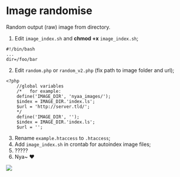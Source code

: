 Image randomise
===============

Random output (raw) image from directory.

1. Edit `image_index.sh` and **chmod +x** `image_index.sh`;
```
#!/bin/bash
...
dir=/foo/bar
```

2. Edit `random.php` or `random_v2.php` (fix path to image folder and url);
```
<?php
	//global variables
	/*   for example:
	define('IMAGE_DIR', 'nyaa_images/');
	$index = IMAGE_DIR.'index.ls';
	$url = 'http://server.tld/';
	*/
	define('IMAGE_DIR', '');
	$index = IMAGE_DIR.'index.ls';
	$url = '';
```

3. Rename `example.htaccess` to `.htaccess`;
4. Add `image_index.sh` in crontab for autoindex image files;
5. ?????
6. Nya~ ♥



<img src="https://raw.github.com/fastpoke/image_randomise/master/preview.png">

